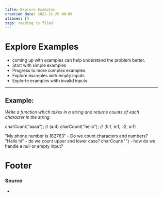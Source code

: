 ```yaml
---
title: Explore Examples
creation date: 2022-11-29 00:09
aliases: []
tags: reading cs filed
---
```


# Explore Examples
- coming up with examples can help understand the problem better.
- Start with simple examples 
- Progress to more complex examples
- Explore examples with empty inputs
- Explorte examples wiith invalid inputs 

---
## Example:
*Write a function which takes in a string and returns counts of each character in the string.*

charCount("aaaa");  // (a:4)
charCount("hello"); // (h:1, e:1, l:2, o:1)

"My phone number is 182763" - Do we count characters and numbers?
"Hello hi" - do we count upper and lower case?
charCount("") - how do we handle a null or empty input?



# Footer
### Source
- 


